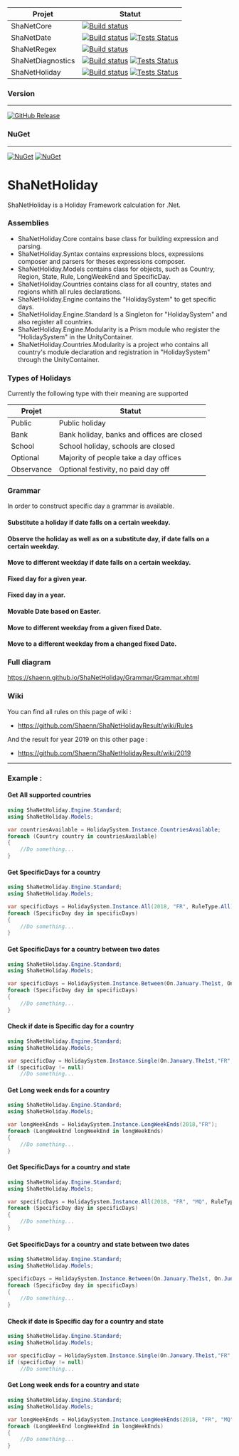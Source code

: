 | Projet | Statut |
| --- | --- |
| ShaNetCore | [![Build status](https://ci.appveyor.com/api/projects/status/4no2w45carvhi436?svg=true)](https://ci.appveyor.com/project/Shaenn/shanetcore) |
| ShaNetDate | [![Build status](https://ci.appveyor.com/api/projects/status/ux2vrytglctf1de8?svg=true)](https://ci.appveyor.com/project/Shaenn/shanetdate) [![Tests Status](https://img.shields.io/appveyor/tests/Shaenn/shanetdate.svg?logo=appveyor)](https://ci.appveyor.com/project/Shaenn/shanetdate/build/tests) |
| ShaNetRegex | [![Build status](https://ci.appveyor.com/api/projects/status/rlfeb9694fp2jdpm?svg=true)](https://ci.appveyor.com/project/Shaenn/shanetregex) |
| ShaNetDiagnostics | [![Build status](https://ci.appveyor.com/api/projects/status/3ybckfrgspx2li4g?svg=true)](https://ci.appveyor.com/project/Shaenn/shanetdiagnostics) [![Tests Status](https://img.shields.io/appveyor/tests/Shaenn/shanetdiagnostics.svg?logo=appveyor)](https://ci.appveyor.com/project/Shaenn/shanetdiagnostics/build/tests)|
| ShaNetHoliday | [![Build status](https://ci.appveyor.com/api/projects/status/mmlonfnqakshn7s2?svg=true)](https://ci.appveyor.com/project/Shaenn/shanetholiday) [![Tests Status](https://img.shields.io/appveyor/tests/Shaenn/shanetholiday.svg?logo=appveyor)](https://ci.appveyor.com/project/Shaenn/shanetholiday/build/tests) |

### Version
---
[![GitHub Release](https://img.shields.io/github/release/Shaenn/ShaNetHoliday.svg?style=flat-square)](https://github.com/Shaenn/ShaNetHoliday/releases)

### NuGet
---
[![NuGet](https://img.shields.io/nuget/v/ShaNetHoliday.Engine.Standard.svg)](https://www.nuget.org/packages/ShaNetHoliday.Engine.Standard/)
[![NuGet](https://img.shields.io/nuget/dt/ShaNetHoliday.Engine.Standard.svg)](https://www.nuget.org/packages/ShaNetHoliday.Engine.Standard/)

# ShaNetHoliday

ShaNetHoliday is a Holiday Framework calculation for .Net.

### Assemblies
* ShaNetHoliday.Core contains base class for building expression and parsing. 
* ShaNetHoliday.Syntax contains expressions blocs, expressions composer and parsers for theses expressions composer.
* ShaNetHoliday.Models contains class for objects, such as Country, Region, State, Rule, LongWeekEnd and SpecificDay.
* ShaNetHoliday.Countries contains class for all country, states and regions whith all rules declarations.
* ShaNetHoliday.Engine contains the "HolidaySystem" to get specific days.
* ShaNetHoliday.Engine.Standard Is a Singleton for "HolidaySystem" and also register all countries.
* ShaNetHoliday.Engine.Modularity is a Prism module who register the "HolidaySystem" in the UnityContainer.
* ShaNetHoliday.Countries.Modularity is a project who contains all country's module declaration and registration in "HolidaySystem" through the UnityContainer.

### Types of Holidays
Currently the following type with their meaning are supported 

| Projet | Statut |
| --- | --- |
| Public | Public holiday |
| Bank | Bank holiday, banks and offices are closed |
| School | School holiday, schools are closed |
| Optional | Majority of people take a day offices |
| Observance | Optional festivity, no paid day off |

### Grammar
In order to construct specific day a grammar is available. 

#### Substitute a holiday if date falls on a certain weekday.
#### Observe the holiday as well as on a substitute day, if date falls on a certain weekday.
#### Move to different weekday if date falls on a certain weekday.
#### Fixed day for a given year.
#### Fixed day in a year.
#### Movable Date based on Easter.
#### Move to different weekday from a given fixed Date.
#### Move to a different weekday from a changed fixed Date.
### Full diagram
https://shaenn.github.io/ShaNetHoliday/Grammar/Grammar.xhtml 

### Wiki 
You can find all rules on this page of wiki :
* https://github.com/Shaenn/ShaNetHolidayResult/wiki/Rules

And the result for year 2019 on this other page :
* https://github.com/Shaenn/ShaNetHolidayResult/wiki/2019

---
### Example :
#### Get All supported countries
```cs
using ShaNetHoliday.Engine.Standard;
using ShaNetHoliday.Models;

var countriesAvailable = HolidaySystem.Instance.CountriesAvailable;
foreach (Country country in countriesAvailable)
{
	//Do something...
}
```

#### Get SpecificDays for a country
```cs
using ShaNetHoliday.Engine.Standard;
using ShaNetHoliday.Models;

var specificDays = HolidaySystem.Instance.All(2018, "FR", RuleType.All);
foreach (SpecificDay day in specificDays)
{
	//Do something...
}
```

#### Get SpecificDays for a country between two dates
```cs
using ShaNetHoliday.Engine.Standard;
using ShaNetHoliday.Models;

var specificDays = HolidaySystem.Instance.Between(On.January.The1st, On.June.The30th,"FR", RuleType.All);
foreach (SpecificDay day in specificDays)
{
	//Do something...
}
```

#### Check if date is Specific day for a country
```cs
using ShaNetHoliday.Engine.Standard;
using ShaNetHoliday.Models;

var specificDay = HolidaySystem.Instance.Single(On.January.The1st,"FR", RuleType.All);
if (specificDay != null)
	//Do something...
```

#### Get Long week ends for a country
```cs
using ShaNetHoliday.Engine.Standard;
using ShaNetHoliday.Models;

var longWeekEnds = HolidaySystem.Instance.LongWeekEnds(2018,"FR");
foreach (LongWeekEnd longWeekEnd in longWeekEnds)
{
    //Do something...
}
```

#### Get SpecificDays for a country and state
```cs
using ShaNetHoliday.Engine.Standard;
using ShaNetHoliday.Models;

var specificDays = HolidaySystem.Instance.All(2018, "FR", "MQ", RuleType.All);
foreach (SpecificDay day in specificDays)
{
	//Do something...
}
```

#### Get SpecificDays for a country and state between two dates
```cs
using ShaNetHoliday.Engine.Standard;
using ShaNetHoliday.Models;

specificDays = HolidaySystem.Instance.Between(On.January.The1st, On.June.The30th, "FR", "MQ", RuleType.All);
foreach (SpecificDay day in specificDays)
{
	//Do something...
}
```

#### Check if date is Specific day for a country and state
```cs
using ShaNetHoliday.Engine.Standard;
using ShaNetHoliday.Models;

var specificDay = HolidaySystem.Instance.Single(On.January.The1st,"FR", "MQ", RuleType.All);
if (specificDay != null)
	//Do something...
```

#### Get Long week ends for a country and state
```cs
using ShaNetHoliday.Engine.Standard;
using ShaNetHoliday.Models;

var longWeekEnds = HolidaySystem.Instance.LongWeekEnds(2018, "FR", "MQ");
foreach (LongWeekEnd longWeekEnd in longWeekEnds)
{
    //Do something...
}
```
